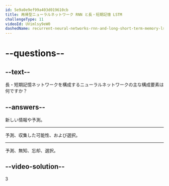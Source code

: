 ```yaml
---
id: 5e9a0e9ef99a403d019610cb
title: 再帰型ニューラルネットワーク RNN と長・短期記憶 LSTM
challengeType: 11
videoId: UVimlsy9eW0
dashedName: recurrent-neural-networks-rnn-and-long-short-term-memory-lstm
---
```


# --questions--

## --text--

長・短期記憶ネットワークを構成するニューラルネットワークの主な構成要素は何ですか？

## --answers--

新しい情報や予測。

---

予測、収集した可能性、および選択。

---

予測、無知、忘却、選択。

## --video-solution--

3

